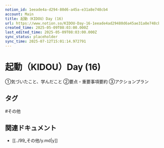 ```yaml
---
notion_id: 1eeade4a-d294-80d6-a45a-e31a8e748cb4
account: Main
title: 起動（KIDOU）Day (16)
url: https://www.notion.so/KIDOU-Day-16-1eeade4ad29480d6a45ae31a8e748cb4
created_time: 2025-05-09T08:03:00.000Z
last_edited_time: 2025-05-09T08:03:00.000Z
sync_status: placeholder
sync_time: 2025-07-12T15:01:14.972791
---
```

# 起動（KIDOU）Day (16)

①気づいたこと、学んだこと
②要点・重要事項要約
③アクションプラン

## タグ

#その他 

## 関連ドキュメント

- [[../99_その他/y.md|y]]
